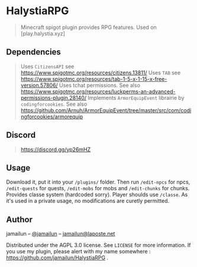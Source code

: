 # HalystiaRPG
> Minecraft spigot plugin provides RPG features. Used on [play.halystia.xyz]

## Dependencies

> Uses `CitizensAPI` see https://www.spigotmc.org/resources/citizens.13811/
> Uses `TAB` see https://www.spigotmc.org/resources/tab-1-5-x-1-15-x-free-version.57806/
> Uses tchat permissions. See also https://www.spigotmc.org/resources/luckperms-an-advanced-permissions-plugin.28140/
> Implements `ArmorEquipEvent` librairie by `codingforcookies`. See also https://github.com/Arnuh/ArmorEquipEvent/tree/master/src/com/codingforcookies/armorequip

## Discord

> https://discord.gg/yp26mHZ

## Usage

Download it, put it into your `/plugins/` folder.
Then run `/edit-npcs` for npcs, `/edit-quests` for quests, `/edit-mobs` for mobs and `/edit-chunks` for chunks.
Provides classe system (hardcoded sorry). Player shoulds use `/classe`.
As it's used in a private usage, no modifications are curetly permitted.

## Author

jamailun – [@jamailun](https://twitter.com/jamailun) – jamailun@laposte.net

Distributed under the AGPL 3.0 license. See ``LICENSE`` for more information.
If you use my plugin, please alert with my name somewhere : https://github.com/jamailun/HalystiaRPG .

<!-- Markdown link & img dfn's -->
[npm-image]: https://img.shields.io/npm/v/datadog-metrics.svg?style=flat-square
[npm-url]: https://npmjs.org/package/datadog-metrics
[npm-downloads]: https://img.shields.io/npm/dm/datadog-metrics.svg?style=flat-square
[travis-image]: https://img.shields.io/travis/dbader/node-datadog-metrics/master.svg?style=flat-square
[travis-url]: https://travis-ci.org/dbader/node-datadog-metrics
[wiki]: https://github.com/jamailun/HalystiaRPG/wiki
